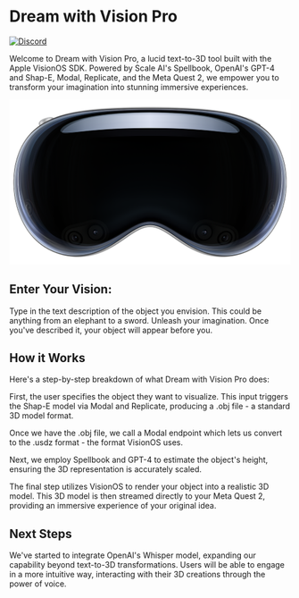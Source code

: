 # Dream with Vision Pro

[![Discord](https://img.shields.io/discord/1126234207044247622)](https://discord.gg/C6ukDBEbFY)

Welcome to Dream with Vision Pro, a lucid text-to-3D tool built with the Apple VisionOS SDK. Powered by Scale AI's Spellbook, OpenAI's GPT-4 and Shap-E, Modal, Replicate, and the Meta Quest 2, we empower you to transform your imagination into stunning immersive experiences.

![Alt text](image.png)

##  Enter Your Vision:

Type in the text description of the object you envision. This could be anything from an elephant to a sword. Unleash your imagination. Once you've described it, your object will appear before you.

## How it Works
Here's a step-by-step breakdown of what Dream with Vision Pro does:

First, the user specifies the object they want to visualize. This input triggers the Shap-E model via Modal and Replicate, producing a .obj file - a standard 3D model format.

Once we have the .obj file, we call a Modal endpoint which lets us convert to the .usdz format - the format VisionOS uses.

Next, we employ Spellbook and GPT-4 to estimate the object's height, ensuring the 3D representation is accurately scaled.

The final step utilizes VisionOS to render your object into a realistic 3D model. This 3D model is then streamed directly to your Meta Quest 2, providing an immersive experience of your original idea.

## Next Steps

We've started to integrate OpenAI's Whisper model, expanding our capability beyond text-to-3D transformations. Users will be able to engage in a more intuitive way, interacting with their 3D creations through the power of voice.
